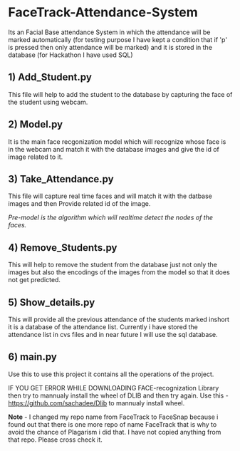 # FaceTrack-Attendance-System
Its an Facial Base attendance System in which the attendance will be marked automatically (for testing purpose I have kept a condition that if 'p' is pressed then only attendance will be marked) and it is stored in the database (for Hackathon I have used SQL)

## 1) Add_Student.py 
This file will help to add the student to the database by capturing the face of the student using webcam.
## 2) Model.py 
It is the main face recgonization model which will recognize whose face is in the webcam and match it with the database images and give the id of image related to it.
## 3) Take_Attendance.py 
This file will capture real time faces and will match it with the datbase images and then Provide related id of the image.

_Pre-model is the algorithm which will realtime detect the nodes of the faces._

## 4) Remove_Students.py
This will help to remove the student from the database just not only the images but also the encodings of the images from the model so that it does not get predicted.

## 5) Show_details.py
This will provide all the previous attendance of the students marked inshort it is a database of the attendance list. Currently i have stored the attendance list in cvs files and in near future I will use the sql database.

## 6) main.py
Use this to use this project it contains all the operations of the project.

IF YOU GET ERROR WHILE DOWNLOADING FACE-recognization Library then try to mannualy install the wheel of DLIB and then try again.
Use this - https://github.com/sachadee/Dlib to mannualy install wheel.


**Note** - I changed my repo name from FaceTrack to FaceSnap because i found out that there is one more repo of name FaceTrack that is why to avoid the chance of Plagarism i did that. I have not copied anything from that repo. Please cross check it. 
